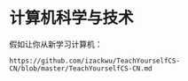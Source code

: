 # 计算机科学与技术

假如让你从新学习计算机：

`https://github.com/izackwu/TeachYourselfCS-CN/blob/master/TeachYourselfCS-CN.md`
